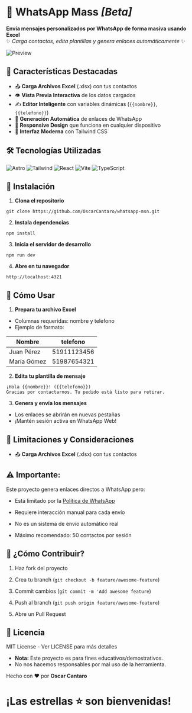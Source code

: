 # 🚀 WhatsApp Mass _[Beta]_

**Envía mensajes personalizados por WhatsApp de forma masiva usando Excel**  
✨ _Carga contactos, edita plantillas y genera enlaces automáticamente_ ✨

![Preview](https://dircomfidencial.com/wp-content/uploads/2016/01/Whatsapp-suscripciones-libre-publicidad_opt.png)

## 🌟 Características Destacadas

- 📤 **Carga Archivos Excel** (.xlsx) con tus contactos
- 👁️ **Vista Previa Interactiva** de los datos cargados
- ✍️ **Editor Inteligente** con variables dinámicas (`{{nombre}}`, `{{telefono}}`)
- 🔗 **Generación Automática** de enlaces de WhatsApp
- 📱 **Responsive Design** que funciona en cualquier dispositivo
- 🎨 **Interfaz Moderna** con Tailwind CSS

## 🛠️ Tecnologías Utilizadas

![Astro](https://img.shields.io/badge/-Astro-FF5D01?style=for-the-badge&logo=astro&logoColor=white)
![Tailwind](https://img.shields.io/badge/-Tailwind-06B6D4?style=for-the-badge&logo=tailwind-css&logoColor=white)
![React](https://img.shields.io/badge/-React-61DAFB?style=for-the-badge&logo=react&logoColor=black)
![Vite](https://img.shields.io/badge/-Vite-646CFF?style=for-the-badge&logo=vite&logoColor=white)
![TypeScript](https://img.shields.io/badge/-TypeScript-3178C6?style=for-the-badge&logo=typescript&logoColor=white)

## 🚀 Instalación

1. **Clona el repositorio**

```
git clone https://github.com/OscarCantaro/whatsapp-msn.git
```

2. **Instala dependencias**

```
npm install
```

3. **Inicia el servidor de desarrollo**

```
npm run dev
```

4. **Abre en tu navegador**

```
http://localhost:4321
```

## 📖 Cómo Usar

1. **Prepara tu archivo Excel**

- Columnas requeridas: nombre y telefono
- Ejemplo de formato:

| Nombre      | telefono    |
| ----------- | ----------- |
| Juan Pérez  | 51911123456 |
| María Gómez | 51987654321 |

2. **Edita tu plantilla de mensaje**

```
¡Hola {{nombre}}! ({{telefono}})
Gracias por contactarnos. Tu pedido está listo para retirar.
```

3. **Genera y envía los mensajes**

- Los enlaces se abrirán en nuevas pestañas
- ¡Mantén sesión activa en WhatsApp Web!

## 🚨 Limitaciones y Consideraciones

- 📤 **Carga Archivos Excel** (.xlsx) con tus contactos

## ⚠️ **Importante:**

Este proyecto genera enlaces directos a WhatsApp pero:

- Está limitado por la [Política de WhatsApp](https://www.whatsapp.com/legal/)

- Requiere interacción manual para cada envío

- No es un sistema de envío automático real

- Máximo recomendado: 50 contactos por sesión

## 🤝 ¿Cómo Contribuir?

1. Haz fork del proyecto

2. Crea tu branch (`git checkout -b feature/awesome-feature`)

3. Commit cambios (`git commit -m 'Add awesome feature`)

4. Push al branch (`git push origin feature/awesome-feature`)

5. Abre un Pull Request

## 📄 Licencia

MIT License - Ver LICENSE para más detalles

- **Nota:** Este proyecto es para fines educativos/demostrativos.
- No nos hacemos responsables por mal uso de la herramienta.

Hecho con ❤️ por **Oscar Cantaro**

# ¡Las estrellas ⭐ son bienvenidas!
